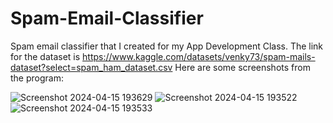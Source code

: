 # Spam-Email-Classifier
Spam email classifier that I created for my App Development Class. The link for the dataset is https://www.kaggle.com/datasets/venky73/spam-mails-dataset?select=spam_ham_dataset.csv
Here are some screenshots from the program:


![Screenshot 2024-04-15 193629](https://github.com/user-attachments/assets/675ce08f-b954-4be6-9aaa-d48125b75221)
![Screenshot 2024-04-15 193522](https://github.com/user-attachments/assets/6150ac2d-dd93-4cad-b8ca-306eb8e5e7f1)
![Screenshot 2024-04-15 193533](https://github.com/user-attachments/assets/991ca08f-d5ff-42a5-9c28-0d8fdfcbb3e5)
